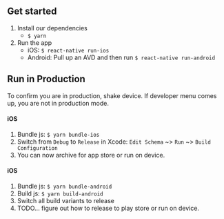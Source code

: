 ## Get started

1. Install our dependencies
    * `$ yarn`
2. Run the app
    * iOS: `$ react-native run-ios`
    * Android: Pull up an AVD and then run `$ react-native run-android`

## Run in Production

To confirm you are in production, shake device. If developer menu comes up, you are not in production mode.

#### iOS
  1. Bundle js: `$ yarn bundle-ios`
  2. Switch from `Debug` to `Release` in Xcode: `Edit Schema` ~> `Run` ~> `Build Configuration`
  3. You can now archive for app store or run on device.

#### iOS
  1. Bundle js: `$ yarn bundle-android`
  2. Build js: `$ yarn build-android`
  3. Switch all build variants to release
  3. TODO... figure out how to release to play store or run on device.
